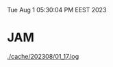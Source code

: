Tue Aug  1 05:30:04 PM EEST 2023
# JAM
<a href='./cache/202308/01_17.log'>./cache/202308/01_17.log</a>
